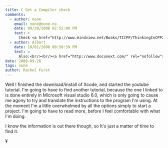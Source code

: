 ```yaml
---
title: C Get a Compiler check
comments:
  - author: none
    email: none@none.no
    date: 09/28/2008 02:52:06 PM
    text: >
      Check <a href="http://www.mindview.net/Books/TICPP/ThinkingInCPP2e.html" rel="nofollow">http://www.mindview.net/Books/TICPP/ThinkingInCPP2e.html</a>
  - author: Albert
    date: 10/01/2008 08:58:59 PM
    text: >
      Also:<br/><br/><a href="http://www.docunext.com/" rel="nofollow">http://www.docunext.com/wiki/CPlusPlus</a>
date: 2008-09-26
tags: none
author: Rachel Furst
---
```

Well I finished the download/install of Xcode, and started the youtube tutorial. I'm going to have to find another tutorial, because the one I linked to is done entirely in Microsoft visual studio 6.0, which is only going to cause me agony to try and translate the instructions to the program I'm using. At the moment I'm a little overwhelmed by all the options simply to start a project. I'm going to have to read more, before I feel comfortable with what I'm doing.

I know the information is out there though, so It's just a matter of time to find it.

¥

